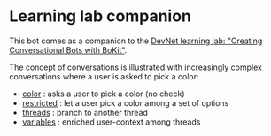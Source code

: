 # Learning lab companion

This bot comes as a companion to the [DevNet learning lab: "Creating Conversational Bots with BoKit"](https://learninglabs.cisco.com/tracks/collab-cloud/spark-apps/collab-spark-botkit/step/1).

The concept of conversations is illustrated with increasingly complex conversations where a user is asked to pick a color:

- [color](https://github.com/CiscoDevNet/botkit-ciscospark-samples/blob/master/learninglab/skills/color.js) : asks a user to pick a color (no check)
- [restricted](https://github.com/CiscoDevNet/botkit-ciscospark-samples/blob/master/learninglab/skills/restricted.js) : let a user pick a color among a set of options
- [threads](https://github.com/CiscoDevNet/botkit-ciscospark-samples/blob/master/learninglab/skills/threads.js) : branch to another thread
- [variables](https://github.com/CiscoDevNet/botkit-ciscospark-samples/blob/master/learninglab/skills/variables.js) : enriched user-context among threads
